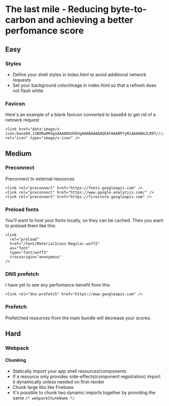 # The last mile - Reducing byte-to-carbon and achieving a better perfomance score

## Easy

### Styles
 - Define your shell styles in index.html to avoid additional network requests
 - Set your background color/image in index.html so that a refresh does not flash white

 
### Favicon
Here's an example of a blank favicon converted to base64 to get rid of a netowrk request

```
<link href="data:image/x-icon;base64,iVBORw0KGgoAAAANSUhEUgAAABAAAAAQEAYAAABPYyMiAAAABmJLR0T///////8JWPfcAAAACXBIWXMAAABIAAAASABGyWs+AAAAF0lEQVRIx2NgGAWjYBSMglEwCkbBSAcACBAAAeaR9cIAAAAASUVORK5CYII=" rel="icon" type="image/x-icon" />
```

## Medium

### Preconnect
Preconnect to external resources

```
<link rel="preconnect" href="https://fonts.googleapis.com" />
<link rel="preconnect" href="https://www.google-analytics.com/" />
<link rel="preconnect" href="https://firestore.googleapis.com" />
```

### Preload fonts
You'll want to host your fonts locally, so they can be cached. Then you want to preload them like this:

```
<link
  rel="preload"
  href="/font/MaterialIcons-Regular.woff2"
  as="font"
  type="font/woff2"
  crossorigin="anonymous"
/>
```

### DNS prefetch
I have yet to see any perfomance benefit from this

```
<link rel="dns-prefetch" href="https://www.googleapis.com" />
```

### Prefetch
Prefetched resources from the main bundle will decrease your scores.

## Hard

### Webpack
#### Chunking
 - Statically import your app shell resources/components
 - If a resource only provides side-effects(component registration) import it dynamically unless needed on first-render
 - Chunk large libs like Firebase
 - It's possible to chunk two dynamic imports together by providing the same `/* webpackChunkName */`


